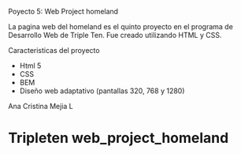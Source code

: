 Poyecto 5: Web Project homeland

La pagina web del homeland es el quinto proyecto en el programa de Desarrollo Web de Triple Ten. Fue creado utilizando HTML y CSS.

Caracteristicas del proyecto

- Html 5
- CSS
- BEM
- Diseño web adaptativo (pantallas 320, 768 y 1280)

Ana Cristina Mejia L

# Tripleten web_project_homeland
